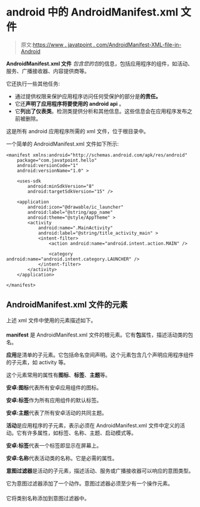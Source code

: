 # android 中的 AndroidManifest.xml 文件

> 原文:[https://www . javatpoint . com/AndroidManifest-XML-file-in-Android](https://www.javatpoint.com/AndroidManifest-xml-file-in-android)

**AndroidManifest.xml 文件** *包含您的包*的信息，包括应用程序的组件，如活动、服务、广播接收器、内容提供商等。

它还执行一些其他任务:

*   通过提供权限来保护应用程序访问任何受保护的部分是**的责任。**
*   它还**声明了应用程序将要使用的 android api** 。
*   它**列出了仪表类**。检测类提供分析和其他信息。这些信息会在应用程序发布之前被删除。

这是所有 android 应用程序所需的 xml 文件，位于根目录中。

一个简单的 AndroidManifest.xml 文件如下所示:

```
<manifest xmlns:android="http://schemas.android.com/apk/res/android"
    package="com.javatpoint.hello"
    android:versionCode="1"
    android:versionName="1.0" >

    <uses-sdk
        android:minSdkVersion="8"
        android:targetSdkVersion="15" />

    <application
        android:icon="@drawable/ic_launcher"
        android:label="@string/app_name"
        android:theme="@style/AppTheme" >
        <activity
            android:name=".MainActivity"
            android:label="@string/title_activity_main" >
            <intent-filter>
                <action android:name="android.intent.action.MAIN" />

                <category android:name="android.intent.category.LAUNCHER" />
            </intent-filter>
        </activity>
    </application>

</manifest>

```

## AndroidManifest.xml 文件的元素

上述 xml 文件中使用的元素描述如下。

#### <manifest></manifest>

**manifest** 是 AndroidManifest.xml 文件的根元素。它有**包**属性，描述活动类的包名。

**应用**是清单的子元素。它包括命名空间声明。这个元素包含几个声明应用程序组件的子元素，如 activity 等。

这个元素常用的属性有**图标**、**标签**、**主题**等。

**安卓:图标**代表所有安卓应用组件的图标。

**安卓:标签**作为所有应用组件的默认标签。

**安卓:主题**代表了所有安卓活动的共同主题。

**活动**是应用程序的子元素，表示必须在 AndroidManifest.xml 文件中定义的活动。它有许多属性，如标签、名称、主题、启动模式等。

**安卓:标签**代表一个标签即显示在屏幕上。

**安卓:名称**代表活动类的名称。它是必需的属性。

**意图过滤器**是活动的子元素，描述活动、服务或广播接收器可以响应的意图类型。

它为意图过滤器添加了一个动作。意图过滤器必须至少有一个操作元素。

#### <category></category>

它将类别名称添加到意图过滤器中。